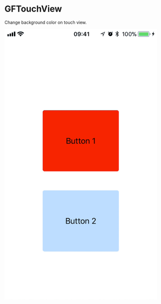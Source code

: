 # GFTouchView
Change background color on touch view.

![Alt Text](https://github.com/guidosette/GFTouchView/blob/master/example.gif)
